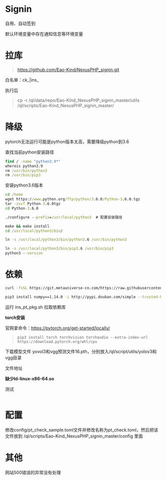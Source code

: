 # Signin

自用、自动签到

默认环境变量中存在通知信息等环境变量

# 拉库

>  https://github.com/Eao-Kind/NexusPHP_signin.git 

白名单：ck_|ins_

执行后

> cp -r /ql/data/repo/Eao-Kind_NexusPHP_signin_master/utils /ql/scripts/Eao-Kind_NexusPHP_signin_master/



# 降级

pytorch无法运行可能是python版本太高，需要降级python到3.6

查找当前python安装路径

```cmd
find / -name "python3.9*"    
whereis python3.9
rm /usr/bin/python3
rm /usr/bin/pip3
```



安装python3.6版本

```cmd
cd /home
wget https://www.python.org/ftp/python/3.6.0/Python-3.6.0.tgz
tar -zxvf Python-3.6.0tgz
cd Python-3.6.0

./configure --prefix=/usr/local/python3  # 配置安装路径

make && make install
cd /usr/local/python3/bin/

ln -s /usr/local/python3/bin/python3.6 /usr/bin/python3

ln -s /usr/local/python3/bin/pip3.6 /usr/bin/pip3
python3 --version
```



# 依赖

```sh
curl -fsSL https://git.metauniverse-cn.com/https://raw.githubusercontent.com/shufflewzc/QLDependency/main/Shell/QLOneKeyDependency.sh | sh

pip3 install numpy==1.14.0 -i http://pypi.douban.com/simple --trusted-host pypi.douban.com
```



运行 ins_pt_pkg.sh 拉取依赖库

**torch安装**

官网拿命令：https://pytorch.org/get-started/locally/

> ```
> pip3 install torch torchvision torchaudio --extra-index-url https://download.pytorch.org/whl/cpu
> ```

下载模型文件 yovol3和vgg预测文件16.pth，分别放入/ql/script/utils/yolov3和vgg目录

文件地址



**缺少ld-linux-x86-64.so**



测试

```cmd

```



# 配置

修改config/pt_check_sample.toml文件并修改名称为pt_check.toml，然后把该文件放到 /ql/scripts/Eao-Kind_NexusPHP_signin_master/config 里面



# 其他

网站500错误的异常没有处理

